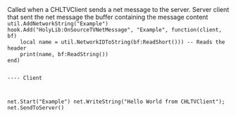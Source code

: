 <function name="HolyLib:OnSourceTVNetMessage" parent="" type="hook">
	<description>
		Called when a CHLTVClient sends a net message to the server.
	</description>
	<realm>Server</realm>
	<args>
		<arg name="client" type="CHLTVClient">client that sent the net message</arg>
		<arg name="buffer" type="bf_read">the buffer containing the message content</arg>
	</args>
</function>

<example>
	<description></description>
	<code>
util.AddNetworkString("Example")
hook.Add("HolyLib:OnSourceTVNetMessage", "Example", function(client, bf)
	local name = util.NetworkIDToString(bf:ReadShort())) -- Reads the header
	print(name, bf:ReadString())
end)

---- Client

net.Start("Example")
	net.WriteString("Hello World from CHLTVClient");
net.SendToServer()
	</code>
	<output>
	</output>
</example>